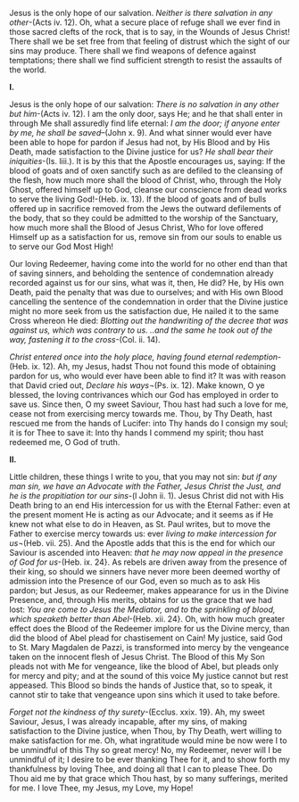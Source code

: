 
Jesus is the only hope of our salvation. _Neither is there salvation in any other_-(Acts iv. 12). Oh, what a secure place of refuge shall we ever find in those sacred clefts of the rock, that is to say, in the Wounds of Jesus Christ! There shall we be set free from that feeling of distrust which the sight of our sins may produce. There shall we find weapons of defence against temptations; there shall we find sufficient strength to resist the assaults of the world.

**I.**

Jesus is the only hope of our salvation: _There is no salvation in any other but him_-(Acts iv. 12). I am the only door, says He; and he that shall enter in through Me shall assuredly find life eternal: _I am the door; if anyone enter by me, he shall be saved_–(John x. 9). And what sinner would ever have been able to hope for pardon if Jesus had not, by His Blood and by His Death, made satisfaction to the Divine justice for us? _He shall bear their iniquities_-(Is. liii.). It is by this that the Apostle encourages us, saying: If the blood of goats and of oxen sanctify such as are defiled to the cleansing of the flesh, how much more shall the blood of Christ, who, through the Holy Ghost, offered himself up to God, cleanse our conscience from dead works to serve the living God!-(Heb. ix. 13). If the blood of goats and of bulls offered up in sacrifice removed from the Jews the outward defilements of the body, that so they could be admitted to the worship of the Sanctuary, how much more shall the Blood of Jesus Christ, Who for love offered Himself up as a satisfaction for us, remove sin from our souls to enable us to serve our God Most High!

Our loving Redeemer, having come into the world for no other end than that of saving sinners, and beholding the sentence of condemnation already recorded against us for our sins, what was it, then, He did? He, by His own Death, paid the penalty that was due to ourselves; and with His own Blood cancelling the sentence of the condemnation in order that the Divine justice might no more seek from us the satisfaction due, He nailed it to the same Cross whereon He died: _Blotting out the handwriting of the decree that was against us, which was contrary to us. ..and the same he took out of the way, fastening it to the cross_-(Col. ii. 14).

_Christ entered once into the holy place, having found eternal redemption_-(Heb. ix. 12). Ah, my Jesus, hadst Thou not found this mode of obtaining pardon for us, who would ever have been able to find it? It was with reason that David cried out, _Declare his ways_¬(Ps. ix. 12). Make known, O ye blessed, the loving contrivances which our God has employed in order to save us. Since then, O my sweet Saviour, Thou hast had such a love for me, cease not from exercising mercy towards me. Thou, by Thy Death, hast rescued me from the hands of Lucifer: into Thy hands do I consign my soul; it is for Thee to save it: Into thy hands I commend my spirit; thou hast redeemed me, O God of truth.

**II.**

Little children, these things I write to you, that you may not sin: _but if any man sin, we have an Advocate with the Father, Jesus Christ the Just, and he is the propitiation tor our sins_-(l John ii. 1). Jesus Christ did not with His Death bring to an end His intercession for us with the Eternal Father: even at the present moment He is acting as our Advocate; and it seems as if He knew not what else to do in Heaven, as St. Paul writes, but to move the Father to exercise mercy towards us: ever _living to make intercession for us_¬(Heb. vii. 25). And the Apostle adds that this is the end for which our Saviour is ascended into Heaven: _that he may now appeal in the presence of God for us_-(Heb. ix. 24}. As rebels are driven away from the presence of their king, so should we sinners have never more been deemed worthy of admission into the Presence of our God, even so much as to ask His pardon; but Jesus, as our Redeemer, makes appearance for us in the Divine Presence, and, through His merits, obtains for us the grace that we had lost: _You are come to Jesus the Mediator, and to the sprinkling of blood, which speaketh better than Abel_-(Heb. xii. 24}. Oh, with how much greater effect does the Blood of the Redeemer implore for us the Divine mercy, than did the blood of Abel plead for chastisement on Cain! My justice, said God to St. Mary Magdalen de Pazzi, is transformed into mercy by the vengeance taken on the innocent flesh of Jesus Christ. The Blood of this My Son pleads not with Me for vengeance, like the blood of Abel, but pleads only for mercy and pity; and at the sound of this voice My justice cannot but rest appeased. This Blood so binds the hands of Justice that, so to speak, it cannot stir to take that vengeance upon sins which it used to take before.

_Forget not the kindness of thy surety_-(Ecclus. xxix. 19}. Ah, my sweet Saviour, Jesus, I was already incapable, after my sins, of making satisfaction to the Divine justice, when Thou, by Thy Death, wert willing to make satisfaction for me. Oh, what ingratitude would mine be now were I to be unmindful of this Thy so great mercy! No, my Redeemer, never will I be unmindful of it; I desire to be ever thanking Thee for it, and to show forth my thankfulness by loving Thee, and doing all that I can to please Thee. Do Thou aid me by that grace which Thou hast, by so many sufferings, merited for me. I love Thee, my Jesus, my Love, my Hope!

